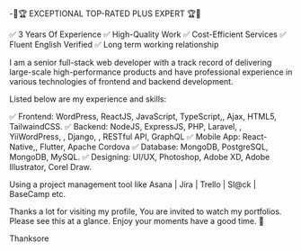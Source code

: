 -🌟🏆 EXCEPTIONAL TOP-RATED PLUS EXPERT 🏆🌟

✅ 3 Years Of Experience
✅ High-Quality Work
✅ Cost-Efficient Services
✅ Fluent English Verified
✅ Long term working relationship

I am a senior full-stack web developer with a track record of delivering large-scale high-performance products and have professional experience in various technologies of frontend and backend development.

Listed below are my experience and skills:

✅ Frontend: WordPress, ReactJS, JavaScript, TypeScript,, Ajax, HTML5, TailwaindCSS.
✅ Backend: NodeJS, ExpressJS, PHP, Laravel, , YiiWordPress, , Django, , RESTful API, GraphQL
✅ Mobile App: React-Native,, Flutter, Apache Cordova
✅ Database: MongoDB, PostgreSQL, MongoDB, MySQL.
✅ Designing: UI/UX, Photoshop, Adobe XD, Adobe Illustrator, Corel Draw.

Using a project management tool like Asana | Jira | Trello | Sl@ck | BaseCamp etc.

Thanks a lot for visiting my profile, You are invited to watch my portfolios. Please see this at a glance. Enjoy your moments have a good time. 🙂

Thanksore
<!---
ahmed54047/ahmed54047 is a ✨ special ✨ repository because its `README.md` (this file) appears on your GitHub profile.
You can click the Preview link to take a look at your changes.
--->
